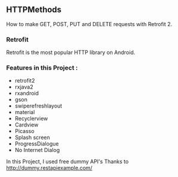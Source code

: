 ## HTTPMethods
How to make GET, POST, PUT and DELETE requests with Retrofit 2.
### Retrofit
Retrofit is the most popular HTTP library on Android.

### Features in this Project :
- retrofit2
- rxjava2
- rxandroid
- gson
- swiperefreshlayout
- material
- Recyclerview
- Cardview
- Picasso
- Splash screen
- ProgressDialogue
- No Internet Dialog

In this Project, I used free dummy API's
Thanks to http://dummy.restapiexample.com/

